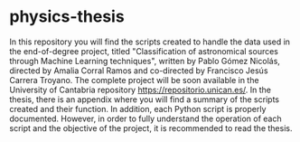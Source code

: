 # physics-thesis
In this repository you will find the scripts created to handle the data used in the end-of-degree project, titled "Classification of astronomical sources through Machine Learning techniques", written by Pablo Gómez Nicolás, directed by Amalia Corral Ramos and co-directed by Francisco Jesús Carrera Troyano. The complete project will be soon available in the University of Cantabria repository https://repositorio.unican.es/. In the thesis, there is an appendix where you will find a summary of the scripts created and their function. In addition, each Python script is properly documented. However, in order to fully understand the operation of each script and the objective of the project, it is recommended to read the thesis.
